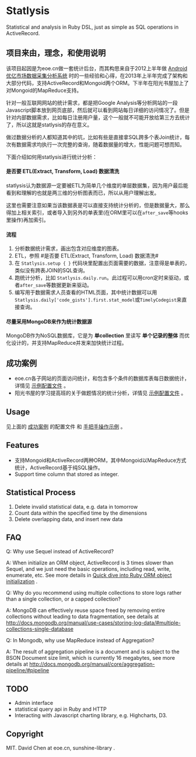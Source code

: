 Statlysis
===============================================
Statistical and analysis in Ruby DSL, just as simple as SQL operations in ActiveRecord.

项目来由，理念，和使用说明
-----------------------------------------------
该项目起因是为eoe.cn做一套统计后台，而其构思来自于2012上半年做 [Android优亿市场数据采集分析系统](http://mvj3.github.io/2012/11/01/android_eoemarket_data_collect_and_analysis_system_summary/) 时的一些经验和心得，在2013年上半年完成了架构和大部分代码，支持ActiveRecord和Mongoid两个ORM。下半年在阳光书屋加上了对Mongoid的MapReduce支持。

针对一般互联网网站的统计需求，都是把Google Analysis等分析网站的一段Javascript脚本放到网页底部，然后就可以看到网站每日详细的访问情况了。但是针对内部数据需求，比如每日注册用户量，这个一般就不可能开放给第三方去统计了，所以这就是statlysis的存在意义。

做过数据分析的人都知道其中的坑，比如有些是直接拿SQL跨多个表Join统计，每次有数据需求均执行一次完整的查询，随着数据量的增大，性能问题可想而知。

下面介绍如何用statlysis进行统计分析：

#### 是否要 ETL(Extract, Transform, Load) 数据清洗
statlysis认为数据源一定要被ETL为简单几个维度的单层数据集，因为用户最后能看到和理解的也就是两三维的分析图表而已，所以从用户理解出发。

这里也需要注意如果当该数据表是可以直接支持统计分析的，但是数据量大，那么得加上相关索引，或者导入到另外的单表里(在ORM里可以在`after_save`等hooks里操作)再加索引。

#### 流程
1. 分析数据统计需求，画出包含对应维度的图表。
2. ETL，参照 #是否要 ETL(Extract, Transform, Load) 数据清洗#
3. 在 `Statlysis.setup { }` 代码块里配置出页面需要的数据，注意得是单表的，类似没有跨表JOIN的SQL查询。
4. 跑统计分析，比如 `Statlysis.daily.run`。此过程可以用cron定时来驱动，或者`after_save`等数据更新来驱动。
5. 编写用于数据需求人员查看的HTML页面，其中统计数据可以用`Statlysis.daily['code_gists'].first.stat_model`或`TimelyCodegist`来直接查询。

#### 尽量采用MongoDB来作为统计数据源
MongoDB作为NoSQL数据库，它是为 **单collection** 里读写 **单个记录的整体** 而优化设计的，并支持MapReduce并发来加快统计过程。

成功案例
-----------------------------------------------
* eoe.cn各子网站的页面访问统计，和包含多个条件的数据库表每日数据统计，详情见 [示例配置文件](https://github.com/mvj3/statlysis/blob/master/examples/eoecn.rb) 。
* 阳光书屋的学习提高班的关于做题情况的统计分析，详情见 [示例配置文件](https://github.com/mvj3/statlysis/blob/master/examples/sunshinelibrary.rb) 。

Usage
-----------------------------------------------
见上面的 [成功案例](#成功案例) 的配置文件 和 [手把手操作示例](http://mvj3.github.io/statlysis/showterm.html) 。

Features
-----------------------------------------------
* 支持Mongoid和ActiveRecord两种ORM，其中Mongoid以MapReduce方式统计，ActiveRecord基于纯SQL操作。
* Support time column that stored as integer.


Statistical Process
-----------------------------------------------
1. Delete invalid statistical data, e.g. data in tomorrow
2. Count data within the specified time by the dimensions
3. Delete overlapping data, and insert new data


FAQ
-----------------------------------------------
Q: Why use Sequel instead of ActiveRecord?

A: When initialize an ORM object, ActiveRecord is 3 times slower than Sequel, and we just need the basic operations, including read, write, enumerate, etc. See more details in [Quick dive into Ruby ORM object initialization](http://merbist.com/2012/02/23/quick-dive-into-ruby-orm-object-initialization/) .


Q: Why do you recommend using multiple collections to store logs rather than a single collection, or a capped collection?

A: MongoDB can effectively reuse space freed by removing entire collections without leading to data fragmentation, see details at http://docs.mongodb.org/manual/use-cases/storing-log-data/#multiple-collections-single-database


Q: In Mongodb, why use MapReduce instead of Aggregation?

A: The result of aggregation pipeline is a document and is subject to the BSON Document size limit, which is currently 16 megabytes, see more details at http://docs.mongodb.org/manual/core/aggregation-pipeline/#pipeline


TODO
-----------------------------------------------
* Admin interface
* statistical query api in Ruby and HTTP
* Interacting with Javascript charting library, e.g. Highcharts, D3.


Copyright
-----------------------------------------------
MIT. David Chen at eoe.cn, sunshine-library .
